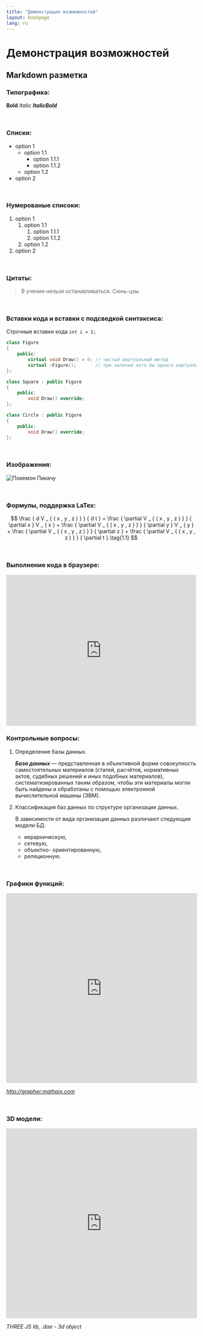 ```yaml
---
title: "Демонстрация возможностей"
layout: bookpage
lang: ru
---
```


# Демонстрация возможностей

## Markdown разметка

### **Типографика:**

**Bold**
*Italic* 
***ItalicBold***

<br>

### **Списки:**

- option 1
	- option 1.1
		- option 1.1.1
		- option 1.1.2
	- option 1.2
- option 2

<br>

### **Нумерованые списоки:**

1. option 1
	1. option 1.1
		1. option 1.1.1
		2. option 1.1.2
	2. option 1.2	
2. option 2

<br>

### **Цитаты:**

> В учении нельзя останавливаться.
> Сюнь-цзы

<br>

### **Вставки кода и вставки с подсведкой синтаксиса:**

Строчные вставки кода `int i = 1;`

```cpp
class Figure
{
	public:
	    virtual void Draw() = 0; // чистый виртуальный метод
	    virtual ~Figure();       // при наличии хотя бы одного виртуального метода деструктор следует сделать виртуальным
};

class Square : public Figure
{
	public:
    	void Draw() override;
};

class Circle : public Figure
{
	public:
	    void Draw() override;
};
```

<br>

### **Изображения:**

![Покемон Пикачу](https://assets.pokemon.com/assets/cms2/img/pokedex/full/025.png)

<br>

### **Формулы, поддержка LaTex:**

$$
	\frac { d V _ { ( x , y , z ) } } { d t } = \frac { \partial V _ { ( x , y , z ) } } { \partial x } V _ { x } + \frac { \partial V _ { ( x , y , z ) } } { \partial y } V _ { y } + \frac { \partial V _ { ( x , y , z ) } } { \partial z } + \frac { \partial V _ { ( x , y , z ) } } { \partial t }.\tag{1.1}
$$

<br>

### **Выполнение кода в браузере:**

<iframe height="400px" width="100%" src="https://repl.it/repls/AverageSilkyProprietarysoftware?lite=true" scrolling="no" frameborder="no" allowtransparency="true" allowfullscreen="true" sandbox="allow-forms allow-pointer-lock allow-popups allow-same-origin allow-scripts allow-modals"></iframe>

<br>

### **Контрольные вопросы:**

1.	Определение базы данных.
	<div class="question__answer" markdown="1">
	
	***База данных*** — представленная в объективной форме совокупность самостоятельных материалов (статей, расчётов, нормативных актов, судебных решений и иных подобных материалов), систематизированных таким образом, чтобы эти материалы могли быть найдены и обработаны с помощью электронной вычислительной машины (ЭВМ).
	
	</div>

2.	Классификация баз данных по структуре организации данных.
	<div class="question__answer" markdown="1">

	В зависимости от вида организации данных различают следующие модели БД:
	
	- иерархическую,
	- сетевую,
	- объектно- ориентированную,
	- реляционную.

	</div>

<br>

### **Графики функций:**
	
<iframe src="https://hisparks.github.io/grapher/?latexList=%5B%22z%3D7%5C%5Ccdot%20x%5C%5Ccdot%5C%5Cfrac%7By%7D%7Be%7D%5E%7B%20%7D%5C%5Cleft(x%5E2%2By%5E2%5C%5Cright)%22%5D#settings-modal" width="100%" height="500px" style="border: 1px solid #ccc" frameborder="0" scrolling="no" frameborder="no" allowtransparency="true" allowfullscreen="true" sandbox="allow-forms allow-pointer-lock allow-popups allow-same-origin allow-scripts allow-modals"></iframe>

*http://grapher.mathpix.com*

<br>

### **3D модели:**

<iframe src="https://hisparks.github.io/Database-Organization/demo/webgl_loader_collada.html" width="100%" height="500px" style="border: 1px solid #ccc" frameborder="0" scrolling="no" frameborder="no" allowtransparency="true" allowfullscreen="true" sandbox="allow-forms allow-pointer-lock allow-popups allow-same-origin allow-scripts allow-modals"></iframe>

*THREE JS lib, .dae - 3d object*
